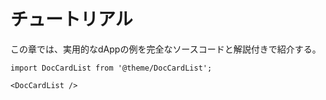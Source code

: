 # チュートリアル

この章では、実用的なdAppの例を完全なソースコードと解説付きで紹介する。

```mdx-code-block
import DocCardList from '@theme/DocCardList';

<DocCardList />
```
